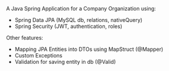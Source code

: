 A Java Spring Application for a Company Organization using:
- Spring Data JPA (MySQL db, relations, nativeQuery)
- Spring Security (JWT, authentication, roles)

Other features:
- Mapping JPA Entities into DTOs using MapStruct (@Mapper)
- Custom Exceptions
- Validation for saving entity in db (@Valid)
